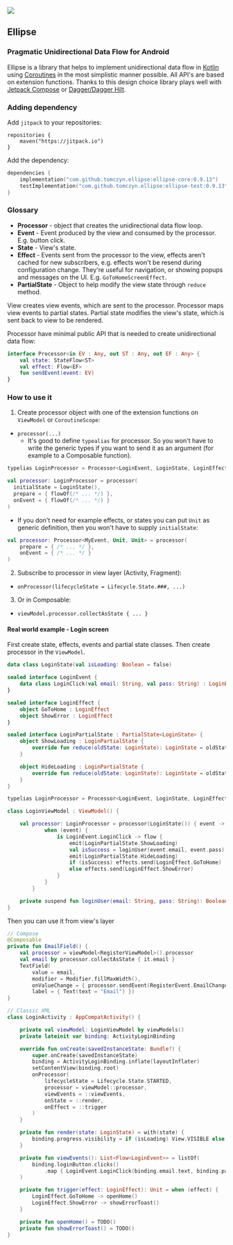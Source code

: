 [![](https://jitpack.io/v/tomczyn/ellipse.svg)](https://jitpack.io/#tomczyn/ellipse)

## Ellipse

### Pragmatic Unidirectional Data Flow for Android

Ellipse is a library that helps to implement unidirectional data flow
in [Kotlin](https://github.com/jetbrains/kotlin)
using [Coroutines](https://github.com/Kotlin/kotlinx.coroutines) in the most simplistic manner
possible. All API's are based on extension functions. Thanks to this design choice library plays
well with [Jetpack Compose](https://developer.android.com/jetpack/compose)
or [Dagger/Dagger Hilt](https://dagger.dev/).

### Adding dependency

Add `jitpack` to your repositories:

```
repositories {
    maven("https://jitpack.io")
}
```

Add the dependency:

```kotlin
dependencies {
    implementation("com.github.tomczyn.ellipse:ellipse-core:0.9.13")
    testImplementation("com.github.tomczyn.ellipse:ellipse-test:0.9.13")
}
```

### Glossary

- **Processor** - object that creates the unidirectional data flow loop.
- **Event** - Event produced by the view and consumed by the processor. E.g. button click.
- **State** - View's state.
- **Effect** - Events sent from the processor to the view, effects aren't cached for new
  subscribers, e.g. effects won't be resend during configuration change. They're useful for
  navigation, or showing popups and messages on the UI. E.g. `GoToHomeScreenEffect`.
- **PartialState** - Object to help modify the view state through `reduce` method.

View creates view events, which are sent to the processor. Processor maps view events to partial
states. Partial state modifies the view's state, which is sent back to view to be rendered.

Processor have minimal public API that is needed to create unidirectional data flow:

```kotlin
interface Processor<in EV : Any, out ST : Any, out EF : Any> {
    val state: StateFlow<ST>
    val effect: Flow<EF>
    fun sendEvent(event: EV)
}
```

### How to use it

1. Create processor object with one of the extension functions on `ViewModel` or `CoroutineScope`:

- `processor(...)`
    - It's good to define `typealias` for processor. So you won't have to write the generic types if you want to send it as an argument (for example to a Composable function).

```kotlin
typelias LoginProcessor = Processor<LoginEvent, LoginState, LoginEffect>

val processor: LoginProcessor = processor(
  initialState = LoginState(),
  prepare = { flowOf(/* ... */) },
  onEvent = { flowOf(/* ... */) }
)
```

- If you don't need for example effects, or states you can put `Unit` as generic definition, then you won't have to supply `initialState`:

```kotlin
val processor: Processor<MyEvent, Unit, Unit> = processor(
    prepare = { /* ... */ },
    onEvent = { /* ... */ }
)
```

2. Subscribe to processor in view layer (Activity, Fragment):

- `onProcessor(lifecycleState = Lifecycle.State.###, ...)`

3. Or in Composable:

- `viewModel.processor.collectAsState { ... }`

#### Real world example - Login screen

First create state, effects, events and partial state classes. Then create processor in
the `ViewModel`.

```kotlin
data class LoginState(val isLoading: Boolean = false)

sealed interface LoginEvent {
    data class LoginClick(val email: String, val pass: String) : LoginEvent
}

sealed interface LoginEffect {
    object GoToHome : LoginEffect
    object ShowError : LoginEffect
}

sealed interface LoginPartialState : PartialState<LoginState> {
    object ShowLoading : LoginPartialState {
        override fun reduce(oldState: LoginState): LoginState = oldState.copy(isLoading = true)
    }

    object HideLoading : LoginPartialState {
        override fun reduce(oldState: LoginState): LoginState = oldState.copy(isLoading = false)
    }
}

typelias LoginProcessor = Processor<LoginEvent, LoginState, LoginEffect>

class LoginViewModel : ViewModel() {

    val processor: LoginProcessor = processor(LoginState()) { event ->
            when (event) {
                is LoginEvent.LoginClick -> flow {
                    emit(LoginPartialState.ShowLoading)
                    val isSuccess = loginUser(event.email, event.pass)
                    emit(LoginPartialState.HideLoading)
                    if (isSuccess) effects.send(LoginEffect.GoToHome)
                    else effects.send(LoginEffect.ShowError)
                }
            }
        }

    private suspend fun loginUser(email: String, pass: String): Boolean = TODO()
}
```

Then you can use it from view's layer

```kotlin
// Compose
@Composable
private fun EmailField() {
    val processor = viewModel<RegisterViewModel>().processor
    val email by processor.collectAsState { it.email }
    TextField(
        value = email,
        modifier = Modifier.fillMaxWidth(),
        onValueChange = { processor.sendEvent(RegisterEvent.EmailChanged(it)) },
        label = { Text(text = "Email") })
}

// Classic XML
class LoginActivity : AppCompatActivity() {

    private val viewModel: LoginViewModel by viewModels()
    private lateinit var binding: ActivityLoginBinding

    override fun onCreate(savedInstanceState: Bundle?) {
        super.onCreate(savedInstanceState)
        binding = ActivityLoginBinding.inflate(layoutInflater)
        setContentView(binding.root)
        onProcessor(
            lifecycleState = Lifecycle.State.STARTED,
            processor = viewModel::processor,
            viewEvents = ::viewEvents,
            onState = ::render,
            onEffect = ::trigger
        )
    }

    private fun render(state: LoginState) = with(state) {
        binding.progress.visibility = if (isLoading) View.VISIBLE else View.INVISIBLE
    }

    private fun viewEvents(): List<Flow<LoginEvent>> = listOf(
        binding.loginButton.clicks()
            .map { LoginEvent.LoginClick(binding.email.text, binding.pass.text) }
    )

    private fun trigger(effect: LoginEffect): Unit = when (effect) {
        LoginEffect.GoToHome -> openHome()
        LoginEffect.ShowError -> showErrorToast()
    }

    private fun openHome() = TODO()
    private fun showErrorToast() = TODO()
}
```
